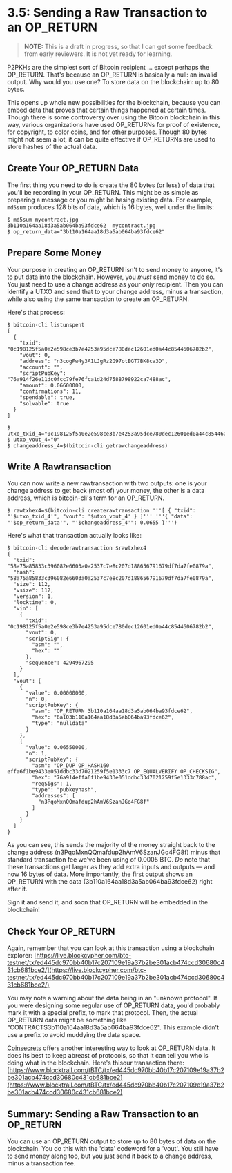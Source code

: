 # 3.5: Sending a Raw Transaction to an OP_RETURN

> **NOTE:** This is a draft in progress, so that I can get some feedback from early reviewers. It is not yet ready for learning.

P2PKHs are the simplest sort of Bitcoin recipient ... except perhaps the OP_RETURN. That's because an OP_RETURN is basically a null: an invalid output. Why would you use one? To store data on the blockchain: up to 80 bytes. 

This opens up whole new possibilities for the blockchain, because you can embed data that proves that certain things happened at certain times. Though there is some controversy over using the Bitcoin blockchain in this way, various organizations have used OP_RETURNs for proof of existence, for copyright, to color coins, and [for other purposes](https://en.bitcoin.it/wiki/OP_RETURN). Though 80 bytes might not seem a lot, it can be quite effective if OP_RETURNs are used to store hashes of the actual data.

## Create Your OP_RETURN Data

The first thing you need to do is create the 80 bytes (or less) of data that you'll be recording in your OP_RETURN. This might be as simple as preparing a message or you might be hasing existing data. For example, `md5sum` produces 128 bits of data, which is 16 bytes, well under the limits:
```
$ md5sum mycontract.jpg 
3b110a164aa18d3a5ab064ba93fdce62  mycontract.jpg
$ op_return_data="3b110a164aa18d3a5ab064ba93fdce62"
```

## Prepare Some Money

Your purpose in creating an OP_RETURN isn't to send money to anyone, it's to put data into the blockchain. However, you _must_ send money to do so. You just need to use a change address as your _only_ recipient. Then you can identify a UTXO and send that to your change address, minus a transaction, while also using the same transaction to create an OP_RETURN.

Here's that process:
```
$ bitcoin-cli listunspent
[
  {
    "txid": "0c198125f5a0e2e598ce3b7e4253a95dce780dec12601ed0a44c8544606782b2",
    "vout": 0,
    "address": "n3cogFw4y3A1LJgRz2G97otEGT7BK8ca3D",
    "account": "",
    "scriptPubKey": "76a914f26e11dc0fcc79fe76fca1d24d7588798922ca7488ac",
    "amount": 0.06600000,
    "confirmations": 11,
    "spendable": true,
    "solvable": true
  }
]

$ utxo_txid_4="0c198125f5a0e2e598ce3b7e4253a95dce780dec12601ed0a44c8544606782b2"
$ utxo_vout_4="0"
$ changeaddress_4=$(bitcoin-cli getrawchangeaddress)
```

## Write A Rawtransaction

You can now write a new rawtransaction with two outputs: one is your change address to get back (most of) your money, the other is a data address, which is bitcoin-cli's term for an OP_RETURN.
```
$ rawtxhex4=$(bitcoin-cli createrawtransaction '''[ { "txid": "'$utxo_txid_4'", "vout": '$utxo_vout_4' } ]''' '''{ "data": "'$op_return_data'", "'$changeaddress_4'": 0.0655 }''')
```

Here's what that transaction actually looks like:
```
$ bitcoin-cli decoderawtransaction $rawtxhex4
{
  "txid": "58a75a85833c396082e6603a0a2537c7e8c207d188656791679df7da7fe0879a",
  "hash": "58a75a85833c396082e6603a0a2537c7e8c207d188656791679df7da7fe0879a",
  "size": 112,
  "vsize": 112,
  "version": 1,
  "locktime": 0,
  "vin": [
    {
      "txid": "0c198125f5a0e2e598ce3b7e4253a95dce780dec12601ed0a44c8544606782b2",
      "vout": 0,
      "scriptSig": {
        "asm": "",
        "hex": ""
      },
      "sequence": 4294967295
    }
  ],
  "vout": [
    {
      "value": 0.00000000,
      "n": 0,
      "scriptPubKey": {
        "asm": "OP_RETURN 3b110a164aa18d3a5ab064ba93fdce62",
        "hex": "6a103b110a164aa18d3a5ab064ba93fdce62",
        "type": "nulldata"
      }
    }, 
    {
      "value": 0.06550000,
      "n": 1,
      "scriptPubKey": {
        "asm": "OP_DUP OP_HASH160 effa6f1be9433e051ddbc33d7021259f5e1333c7 OP_EQUALVERIFY OP_CHECKSIG",
        "hex": "76a914effa6f1be9433e051ddbc33d7021259f5e1333c788ac",
        "reqSigs": 1,
        "type": "pubkeyhash",
        "addresses": [
          "n3PqoMxnQQmafdup2hAmV6SzanJGo4FG8f"
        ]
      }
    }
  ]
}
```
As you can see, this sends the majority of the money straight back to the change address (n3PqoMxnQQmafdup2hAmV6SzanJGo4FG8f) minus that standard transaction fee we've been using of 0.0005 BTC. _Do_ note that these transactions get larger as they add extra inputs and outputs — and now 16 bytes of data. More importantly, the first output shows an OP_RETURN with the data (3b110a164aa18d3a5ab064ba93fdce62) right after it.

Sign it and send it, and soon that OP_RETURN will be embedded in the blockchain!

## Check Your OP_RETURN

Again, remember that you can look at this transaction using a blockchain explorer: [https://live.blockcypher.com/btc-testnet/tx/ed445dc970bb40b17c207109e19a37b2be301acb474ccd30680c431cb681bce2/](https://live.blockcypher.com/btc-testnet/tx/ed445dc970bb40b17c207109e19a37b2be301acb474ccd30680c431cb681bce2/)

You may note a warning about the data being in an "unknown protocol". If you were designing some regular use of OP_RETURN data, you'd probably mark it with a special prefix, to mark that protocol. Then, the actual OP_RETURN data might be something like "CONTRACTS3b110a164aa18d3a5ab064ba93fdce62". This example didn't use a prefix to avoid muddying the data space.

[Coinsecrets](http://coinsecrets.org/) offers another interesting way to look at OP_RETURN data. It does its best to keep abreast of protocols, so that it can tell you who is doing what in the blockchain. Here's thisour transaction there: [https://www.blocktrail.com/tBTC/tx/ed445dc970bb40b17c207109e19a37b2be301acb474ccd30680c431cb681bce2](https://www.blocktrail.com/tBTC/tx/ed445dc970bb40b17c207109e19a37b2be301acb474ccd30680c431cb681bce2)

## Summary: Sending a Raw Transaction to an OP_RETURN

You can use an OP_RETURN output to store up to 80 bytes of data on the blockchain. You do this with the 'data' codeword for a 'vout'. You still have to send money along too, but you just send it back to a change address, minus a transaction fee.



